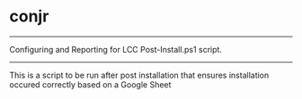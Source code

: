 # conjr

---------------------------

Configuring and Reporting for LCC Post-Install.ps1 script. 

----------------------------

This is a script to be run after post installation that ensures installation occured correctly based on a Google Sheet
